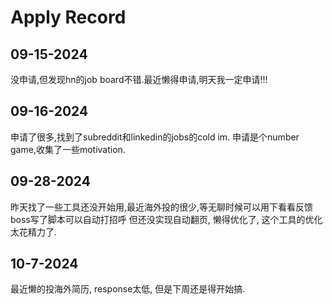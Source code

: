 # Apply Record

## 09-15-2024
没申请,但发现hn的job board不错.最近懒得申请,明天我一定申请!!!

## 09-16-2024
申请了很多,找到了subreddit和linkedin的jobs的cold im. 申请是个number game,收集了一些motivation.

## 09-28-2024
昨天找了一些工具还没开始用,最近海外投的很少,等无聊时候可以用下看看反馈
boss写了脚本可以自动打招呼 但还没实现自动翻页, 懒得优化了, 这个工具的优化太花精力了.

## 10-7-2024
最近懒的投海外简历, response太低, 但是下周还是得开始搞.